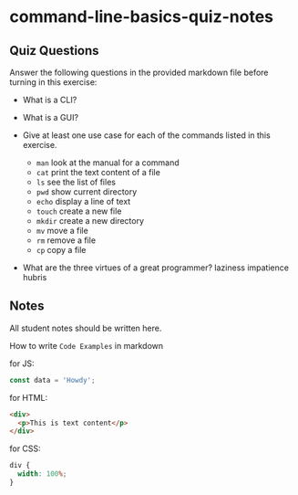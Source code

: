# command-line-basics-quiz-notes

## Quiz Questions

Answer the following questions in the provided markdown file before turning in this exercise:

- What is a CLI?

- What is a GUI?

- Give at least one use case for each of the commands listed in this exercise.

  - `man`
    look at the manual for a command
  - `cat`
    print the text content of a file
  - `ls`
    see the list of files
  - `pwd`
    show current directory
  - `echo`
    display a line of text
  - `touch`
    create a new file
  - `mkdir`
    create a new directory
  - `mv`
    move a file
  - `rm`
    remove a file
  - `cp`
    copy a file

- What are the three virtues of a great programmer?
  laziness impatience hubris

## Notes

All student notes should be written here.

How to write `Code Examples` in markdown

for JS:

```javascript
const data = 'Howdy';
```

for HTML:

```html
<div>
  <p>This is text content</p>
</div>
```

for CSS:

```css
div {
  width: 100%;
}
```
